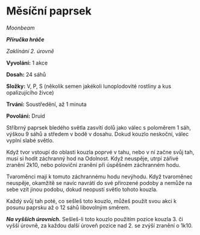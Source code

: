 # Měsíční paprsek

*Moonbeam*

***Příručka hráče***

*Zaklínání 2. úrovně*

**Vyvolání:** 1 akce

**Dosah:** 24 sáhů

**Složky:** V, P, S (několik semen jakékoli lunoplodovité rostliny a kus opalizujícího živce)

**Trvání:** Soustředění, až 1 minuta

**Povolání:** Druid

Stříbrný paprsek bledého světla zasvítí dolů jako válec s poloměrem 1 sáh, výškou 9 sáhů a středem v bodě v dosahu. Dokud kouzlo neskoční, válec vyplní slabé světlo.

Když tvor vstoupí do oblasti kouzla poprvé v tahu, nebo v ní začne svůj tah, musí si hodit záchranný hod na Odolnost. Když neuspěje, utrpí zářivé zranění 2k10, nebo poloviční zranění při úspěšném záchranném hodu.

Tvaroměnci mají k tomuto záchrannému hodu nevýhodu. Když tvaroměnec neuspěje, okamžitě se navíc navrátí do své přirozené podoby a nemůže na sebe vzít jinou podobu, dokud neopustí světlo tohoto kouzla.

Každý svůj tah poté, co sešleš toto kouzlo, můžeš použít svou akci k posunu paprsku až o 12 sáhů libovolným směrem.

***Na vyšších úrovních.*** Sešleš-li toto kouzlo použitím pozice kouzla 3. či vyšší úrovně, za každou další úroveň pozice nad 2. se zvýší zranění o 1k10.